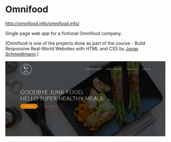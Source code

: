 # Omnifood

http://omnifood.info/omnifood.info/

Single page web app for a fictional Omnifood company.

(Omnifood is one of the projects done as part of the course - Build Responsive Real-World Websites with HTML and CSS by [Jonas Schmedtmann](https://twitter.com/jonasschmedtman).)

![Omnifood website](https://github.com/amy83762100/Omnifood/blob/master/resources/css/img/omnifood.jpg 'Omnifood website')
